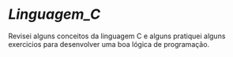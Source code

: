 # _Linguagem_C_

Revisei alguns conceitos da linguagem C e alguns pratiquei alguns exercicios para desenvolver uma boa lógica de programação.
